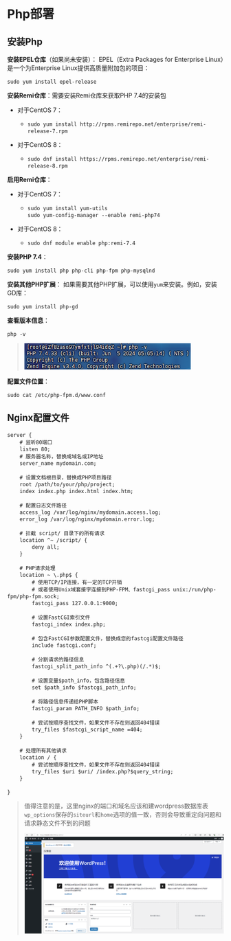 # Php部署

## 安装Php

**安装EPEL仓库**（如果尚未安装）： EPEL（Extra Packages for Enterprise Linux）是一个为Enterprise Linux提供高质量附加包的项目：

```
sudo yum install epel-release
```

**安装Remi仓库**：需要安装Remi仓库来获取PHP 7.4的安装包

- 对于CentOS 7：

  - ```
    sudo yum install http://rpms.remirepo.net/enterprise/remi-release-7.rpm
    ```

- 对于CentOS 8：

  - ```
    sudo dnf install https://rpms.remirepo.net/enterprise/remi-release-8.rpm
    ```

**启用Remi仓库**：

- 对于CentOS 7：

  - ```
    sudo yum install yum-utils
    sudo yum-config-manager --enable remi-php74
    ```

- 对于CentOS 8：

  - ```
    sudo dnf module enable php:remi-7.4
    ```

**安装PHP 7.4**：

```
sudo yum install php php-cli php-fpm php-mysqlnd
```

**安装其他PHP扩展**： 如果需要其他PHP扩展，可以使用`yum`来安装。例如，安装GD库：

```
sudo yum install php-gd
```

**查看版本信息**：

```
php -v
```

> ![image-20250205113438012](img/Php部署/image-20250205113438012.png)

**配置文件位置**：

```
sudo cat /etc/php-fpm.d/www.conf
```

## Nginx配置文件

```nginx
server {
    # 监听80端口
    listen 80;
    # 服务器名称，替换成域名或IP地址
    server_name mydomain.com;

    # 设置文档根目录，替换成PHP项目路径
    root /path/to/your/php/project;
    index index.php index.html index.htm;

    # 配置日志文件路径
    access_log /var/log/nginx/mydomain.access.log;
    error_log /var/log/nginx/mydomain.error.log;

    # 拦截 script/ 目录下的所有请求
    location ^~ /script/ {
        deny all;
    }

    # PHP请求处理
    location ~ \.php$ {
        # 使用TCP/IP连接，有一定的TCP开销
        # 或者使用Unix域套接字连接到PHP-FPM、fastcgi_pass unix:/run/php-fpm/php-fpm.sock;
        fastcgi_pass 127.0.0.1:9000;

        # 设置FastCGI索引文件
        fastcgi_index index.php;

        # 包含FastCGI参数配置文件，替换成您的fastcgi配置文件路径
        include fastcgi.conf;

        # 分割请求的路径信息
        fastcgi_split_path_info ^(.+?\.php)(/.*)$;

        # 设置变量$path_info，包含路径信息
        set $path_info $fastcgi_path_info;

        # 将路径信息传递给PHP脚本
        fastcgi_param PATH_INFO $path_info;

        # 尝试按顺序查找文件，如果文件不存在则返回404错误
        try_files $fastcgi_script_name =404;
    }

    # 处理所有其他请求
    location / {
        # 尝试按顺序查找文件，如果文件不存在则返回404错误
        try_files $uri $uri/ /index.php?$query_string;
    }

}
```

> 值得注意的是，这里nginx的端口和域名应该和建wordpress数据库表`wp_options`保存的`siteurl`和`home`选项的值一致，否则会导致重定向问题和请求静态文件不到的问题
>
> ![image-20250205143851251](img/Php部署/image-20250205143851251.png)